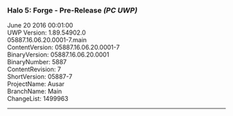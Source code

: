 ### Halo 5: Forge - Pre-Release _(PC UWP)_
June 20 2016 00:01:00  
UWP Version: 1.89.54902.0   
05887.16.06.20.0001-7.main  
ContentVersion: 05887.16.06.20.0001-7  
BinaryVersion: 05887.16.06.20.0001  
BinaryNumber: 5887  
ContentRevision: 7  
ShortVersion: 05887-7  
ProjectName: Ausar  
BranchName: Main  
ChangeList: 1499963  

---